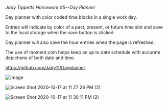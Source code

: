 *Jady Tippetts Homework #5--Day Planner*

Day planner with color coded time blocks in a single work day. 

Entries will indicate by color of a past, present, or future time slot and save to the local storage when the save button is clicked.  

Day planner will also save the hour entries when the page is refreshed.

The use of moment.com helps keep an up to date schedule with accurate depictions of both date and time.

https://github.com/Jady11/Dayplanner


![image](https://user-images.githubusercontent.com/70386025/96358837-d8b24f00-10c8-11eb-912d-2f91411fae01.png)

![Screen Shot 2020-10-17 at 11 27 28 PM (2)](https://user-images.githubusercontent.com/70386025/96359500-d18f3f00-10d0-11eb-9bb0-7675900adafa.png)

![Screen Shot 2020-10-17 at 11 30 11 PM (2)](https://user-images.githubusercontent.com/70386025/96359501-d522c600-10d0-11eb-924b-4efa89e67fdd.png)